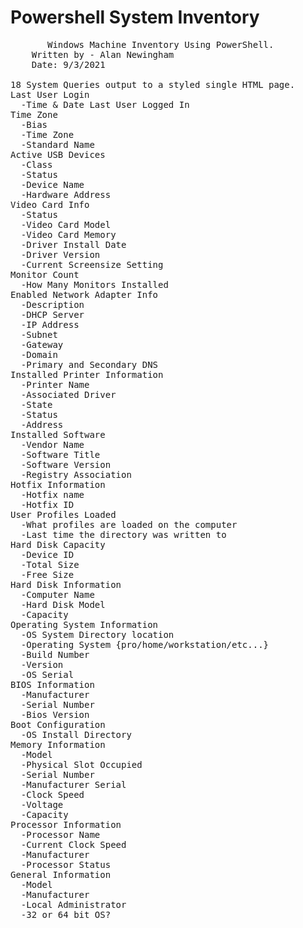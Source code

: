 # Powershell System Inventory
<pre>		Windows Machine Inventory Using PowerShell.
    Written by - Alan Newingham
    Date: 9/3/2021

18 System Queries output to a styled single HTML page. 
Last User Login 
  -Time & Date Last User Logged In
Time Zone
  -Bias
  -Time Zone
  -Standard Name
Active USB Devices
  -Class
  -Status
  -Device Name
  -Hardware Address
Video Card Info
  -Status
  -Video Card Model
  -Video Card Memory
  -Driver Install Date
  -Driver Version
  -Current Screensize Setting
Monitor Count
  -How Many Monitors Installed
Enabled Network Adapter Info
  -Description
  -DHCP Server
  -IP Address
  -Subnet
  -Gateway
  -Domain
  -Primary and Secondary DNS
Installed Printer Information
  -Printer Name
  -Associated Driver
  -State
  -Status
  -Address
Installed Software
  -Vendor Name
  -Software Title
  -Software Version
  -Registry Association
Hotfix Information
  -Hotfix name
  -Hotfix ID
User Profiles Loaded
  -What profiles are loaded on the computer
  -Last time the directory was written to
Hard Disk Capacity
  -Device ID
  -Total Size
  -Free Size
Hard Disk Information
  -Computer Name
  -Hard Disk Model
  -Capacity
Operating System Information
  -OS System Directory location
  -Operating System {pro/home/workstation/etc...}
  -Build Number
  -Version
  -OS Serial
BIOS Information
  -Manufacturer
  -Serial Number
  -Bios Version
Boot Configuration
  -OS Install Directory
Memory Information
  -Model
  -Physical Slot Occupied
  -Serial Number
  -Manufacturer Serial
  -Clock Speed
  -Voltage
  -Capacity
Processor Information
  -Processor Name
  -Current Clock Speed
  -Manufacturer
  -Processor Status
General Information
  -Model
  -Manufacturer
  -Local Administrator
  -32 or 64 bit OS? 
</pre>
    
